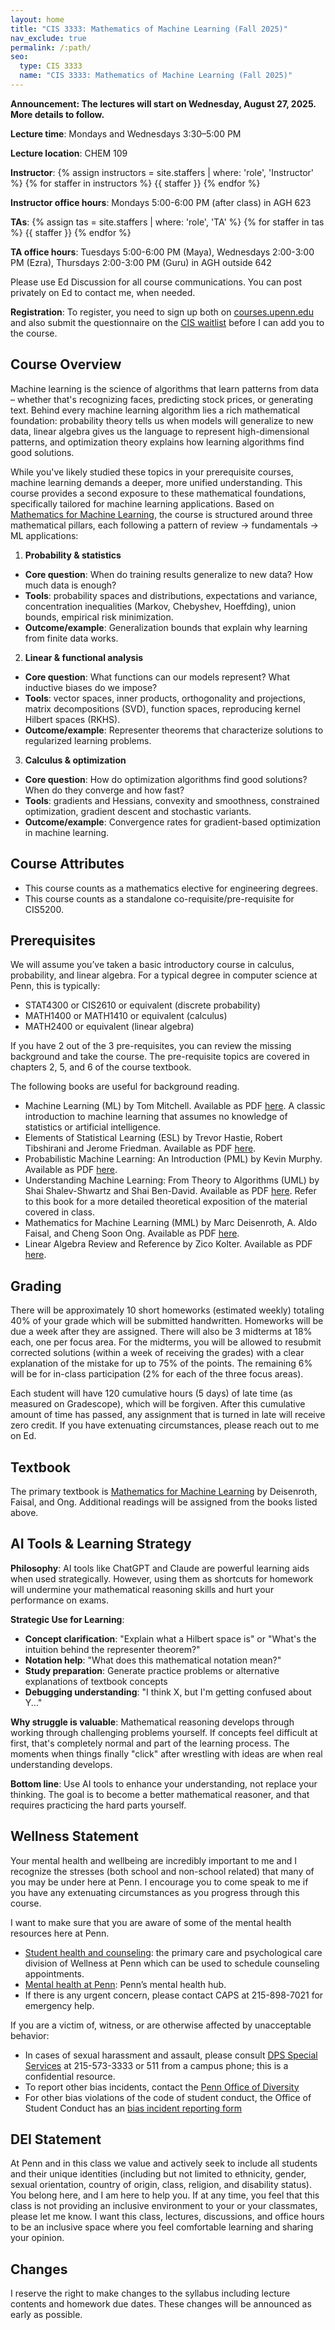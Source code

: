 ```yaml
---
layout: home
title: "CIS 3333: Mathematics of Machine Learning (Fall 2025)"
nav_exclude: true
permalink: /:path/
seo:
  type: CIS 3333
  name: "CIS 3333: Mathematics of Machine Learning (Fall 2025)"
---
```

**Announcement: The lectures will start on Wednesday, August 27, 2025. More details to follow.** 

**Lecture time**: Mondays and Wednesdays 3:30–5:00 PM

**Lecture location**: CHEM 109

**Instructor**: {% assign instructors = site.staffers | where: 'role', 'Instructor' %}
{% for staffer in instructors %}
{{ staffer }}
{% endfor %}

**Instructor office hours**: Mondays 5:00-6:00 PM (after class) in AGH 623

**TAs**: {% assign tas = site.staffers | where: 'role', 'TA' %}
{% for staffer in tas %}
{{ staffer }}
{% endfor %}

**TA office hours**: Tuesdays 5:00-6:00 PM (Maya), Wednesdays 2:00-3:00 PM (Ezra), Thursdays 2:00-3:00 PM (Guru) in AGH outside 642

Please use Ed Discussion for all course communications. You can post privately on Ed to contact me, when needed.

**Registration**: To register, you need to sign up both on [courses.upenn.edu](https://courses.upenn.edu/) and also submit the questionnaire on the [CIS waitlist](https://advising.cis.upenn.edu/waitlist/) before I can add you to the course.

## Course Overview

Machine learning is the science of algorithms that learn patterns from data – whether that's recognizing faces, predicting stock prices, or generating text. Behind every machine learning algorithm lies a rich mathematical foundation: probability theory tells us when models will generalize to new data, linear algebra gives us the language to represent high-dimensional patterns, and optimization theory explains how learning algorithms find good solutions.

While you've likely studied these topics in your prerequisite courses, machine learning demands a deeper, more unified understanding. This course provides a second exposure to these mathematical foundations, specifically tailored for machine learning applications. Based on [Mathematics for Machine Learning](https://mml-book.github.io/), the course is structured around three mathematical pillars, each following a pattern of review → fundamentals → ML applications:

1. **Probability & statistics**
- **Core question**: When do training results generalize to new data? How much data is enough?
- **Tools**: probability spaces and distributions, expectations and variance, concentration inequalities (Markov, Chebyshev, Hoeffding), union bounds, empirical risk minimization.
- **Outcome/example**: Generalization bounds that explain why learning from finite data works.

2. **Linear & functional analysis**
- **Core question**: What functions can our models represent? What inductive biases do we impose?
- **Tools**: vector spaces, inner products, orthogonality and projections, matrix decompositions (SVD), function spaces, reproducing kernel Hilbert spaces (RKHS).
- **Outcome/example**: Representer theorems that characterize solutions to regularized learning problems.

3. **Calculus & optimization**
- **Core question**: How do optimization algorithms find good solutions? When do they converge and how fast?
- **Tools**: gradients and Hessians, convexity and smoothness, constrained optimization, gradient descent and stochastic variants.
- **Outcome/example**: Convergence rates for gradient-based optimization in machine learning.


## Course Attributes

- This course counts as a mathematics elective for engineering degrees.
- This course counts as a standalone co-requisite/pre-requisite for CIS5200.

## Prerequisites
We will assume you’ve taken a basic introductory course in calculus, probability, and linear algebra. For a typical degree in computer science at Penn, this is typically:

- STAT4300 or CIS2610 or equivalent (discrete probability)
- MATH1400 or MATH1410 or equivalent (calculus)
- MATH2400 or equivalent (linear algebra)

If you have 2 out of the 3 pre-requisites, you can review the missing background and take the course. The pre-requisite topics are covered in chapters 2, 5, and 6 of the course textbook.

The following books are useful for background reading.

- Machine Learning (ML) by Tom Mitchell. Available as PDF [here](http://www.cs.cmu.edu/~tom/mlbook.html). A classic introduction to machine learning that assumes no knowledge of statistics or artificial intelligence. 
- Elements of Statistical Learning (ESL) by Trevor Hastie, Robert Tibshirani and Jerome Friedman. Available as PDF [here](https://hastie.su.domains/Papers/ESLII.pdf).
- Probabilistic Machine Learning: An Introduction (PML) by Kevin Murphy. Available as PDF [here](https://probml.github.io/pml-book/book1.html).
- Understanding Machine Learning: From Theory to Algorithms (UML) by Shai Shalev-Shwartz and Shai Ben-David. Available as PDF [here](https://www.cs.huji.ac.il/~shais/UnderstandingMachineLearning/understanding-machine-learning-theory-algorithms.pdf). Refer to this book for a more detailed theoretical exposition of the material covered in class.
- Mathematics for Machine Learning (MML) by Marc Deisenroth, A. Aldo Faisal, and Cheng Soon Ong. Available as PDF [here](https://mml-book.github.io/book/mml-book.pdf).
- Linear Algebra Review and Reference by Zico Kolter. Available as PDF [here](http://www.cs.cmu.edu/~zkolter/course/15-884/linalg-review.pdf).


## Grading

There will be approximately 10 short homeworks (estimated weekly) totaling 40% of your grade which will be submitted handwritten. Homeworks will be due a week after they are assigned. There will also be 3 midterms at 18% each, one per focus area. For the midterms, you will be allowed to resubmit corrected solutions (within a week of receiving the grades) with a clear explanation of the mistake for up to 75% of the points. The remaining 6% will be for in-class participation (2% for each of the three focus areas).

Each student will have 120 cumulative hours (5 days) of late time (as measured on Gradescope), which will be forgiven. After this cumulative amount of time has passed, any assignment that is turned in late will receive zero credit. If you have extenuating circumstances, please reach out to me on Ed.


## Textbook

The primary textbook is [Mathematics for Machine Learning](https://mml-book.github.io/) by Deisenroth, Faisal, and Ong. Additional readings will be assigned from the books listed above.

## AI Tools & Learning Strategy

**Philosophy**: AI tools like ChatGPT and Claude are powerful learning aids when used strategically. However, using them as shortcuts for homework will undermine your mathematical reasoning skills and hurt your performance on exams.

**Strategic Use for Learning**:
- **Concept clarification**: "Explain what a Hilbert space is" or "What's the intuition behind the representer theorem?"
- **Notation help**: "What does this mathematical notation mean?"
- **Study preparation**: Generate practice problems or alternative explanations of textbook concepts
- **Debugging understanding**: "I think X, but I'm getting confused about Y..."

**Why struggle is valuable**: Mathematical reasoning develops through working through challenging problems yourself. If concepts feel difficult at first, that's completely normal and part of the learning process. The moments when things finally "click" after wrestling with ideas are when real understanding develops.

**Bottom line**: Use AI tools to enhance your understanding, not replace your thinking. The goal is to become a better mathematical reasoner, and that requires practicing the hard parts yourself.


## Wellness Statement

Your mental health and wellbeing are incredibly important to me and I recognize the stresses (both school and non-school related) that many of you may be under here at Penn. I encourage you to come speak to me if you have any extenuating circumstances as you progress through this course.

I want to make sure that you are aware of some of the mental health resources here at Penn.
- [Student health and counseling](https://wellness.upenn.edu/student-health-and-counseling): the primary care and psychological care division of Wellness at Penn which can be used to schedule counseling appointments.
- [Mental health at Penn](https://wellness.upenn.edu/): Penn’s mental health hub.
- If there is any urgent concern, please contact CAPS at 215-898-7021 for emergency help.

If you are a victim of, witness, or are otherwise affected by unacceptable behavior:
- In cases of sexual harassment and assault, please consult [DPS Special Services](https://www.publicsafety.upenn.edu/about/special-services/sensitive-crimes/) at 215-573-3333 or 511 from a campus phone; this is a confidential resource.
- To report other bias incidents, contact the [Penn Office of Diversity](https://diversity.upenn.edu/diversity-at-penn)
- For other bias violations of the code of student conduct, the Office of Student Conduct has an [bias incident reporting form](https://diversity.upenn.edu/diversity-at-penn/bias-motivated-incident-report)

## DEI Statement

At Penn and in this class we value and actively seek to include all students and their unique identities (including but not limited to ethnicity, gender, sexual orientation, country of origin, class, religion, and disability status). You belong here, and I am here to help you. If at any time, you feel that this class is not providing an inclusive environment to your or your classmates, please let me know. I want this class, lectures, discussions, and office hours to be an inclusive space where you feel comfortable learning and sharing your opinion.

## Changes

I reserve the right to make changes to the syllabus including lecture contents and homework due dates. These changes will be announced as early as possible.

